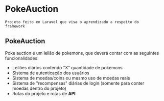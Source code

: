 # PokeAuction

    Projeto feito em Laravel que visa o aprendizado a respeito do framework

## PokeAuction

Poke auction é um leilão de pokemons, que deverá contar com as seguintes funcionalidades:

* Leilões diários contendo "X" quantidade de pokemons
* Sistema de autenticação dos usuários
* Sistema de moedas/coins ou mesmo uso de moedas reais
* Sistema de "recompensas" diárias de login (somente para conter moedas dentro do projeto)
* Rotas do projeto e rotas de __API__
